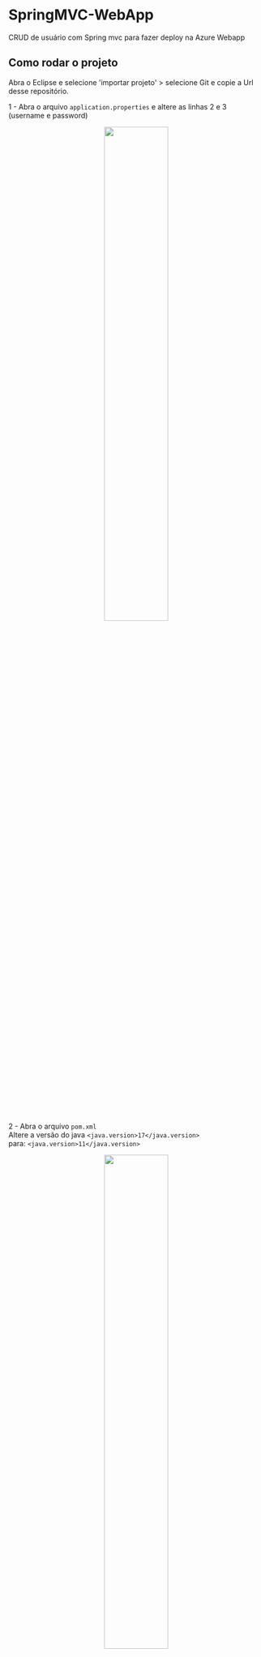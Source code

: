 # SpringMVC-WebApp
CRUD de usuário com Spring mvc para fazer deploy na Azure Webapp

## Como rodar o projeto

Abra o Eclipse e selecione 'importar projeto' > selecione Git e copie a Url desse repositório.

1 - Abra o arquivo ```application.properties``` e altere as linhas 2 e 3 (username e password)
<p align="center">
  <img width="50%" src="https://user-images.githubusercontent.com/54187661/188524539-7005ca1c-2eaa-4cdc-bcec-4fbbde9dbbc4.png" />
</p>

 2 - Abra o arquivo ```pom.xml``` <br>Altere a versão do java ```<java.version>17</java.version>``` <br>
para: ```<java.version>11</java.version>```
<p align="center">
  <img width="50%" src="https://user-images.githubusercontent.com/54187661/188727843-b55d72fe-aeb8-4954-b2f0-c270ca0b4ee2.png" />
</p>


Faça o deploy da aplicação usando Azure Web App utilizando o plugin da Azure no Eclipse

```
-- ATENÇÃO:
-- Se você estiver aqui, é porque você vai rodar no seu próprio banco de dados
-- Rode os comandos SQL em ordem numérica especificada com um comentário

-- 1
CREATE SEQUENCE sq_tb_ingrediente
    start with 1 --começa com 1
    increment by 1 --incrementa 1
    nocache -- para não manter o valor anterior da sequencia em cache
    nocycle; --para não aumentar o tamanho máximo da sequencia
 
--2
CREATE TABLE tb_ingrediente_bright(	
    cd_ingrediente NUMBER(5) primary key, 
    nm_ingrediente VARCHAR2(255 CHAR) NOT NULL, 
    qtd_ingrediente number(5,2),
    tp_ingrediente VARCHAR2(255 CHAR),
    ds_marca_ingrediente VARCHAR2(55 CHAR)
);

--Opcional
select * from tb_ingrediente_bright;
desc tb_ingrediente_bright;
insert into tb_ingrediente_bright values (sq_tb_ingrediente.nextval, 'arroz', 1, 'grão', 'carrefour');
drop table tb_ingrediente_bright cascade constraints;
```
